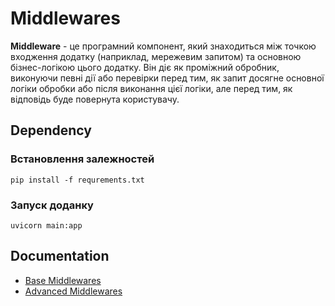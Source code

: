 # Middlewares

__Middleware__ - це програмний компонент, який знаходиться між точкою входження додатку (наприклад, мережевим запитом) та основною бізнес-логікою цього додатку. Він діє як проміжний обробник, виконуючи певні дії або перевірки перед тим, як запит досягне основної логіки обробки або після виконання цієї логіки, але перед тим, як відповідь буде повернута користувачу.

## Dependency
### Встановлення залежностей

`pip install -f requrements.txt`
### Запуск доданку

`uvicorn main:app `


## Documentation

- [Base Middlewares](https://fastapi.tiangolo.com/tutorial/middleware/?h=midd)
- [Advanced Middlewares](https://fastapi.tiangolo.com/advanced/middleware/)